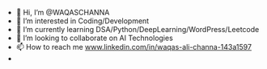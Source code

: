 - 👋 Hi, I’m @WAQASCHANNA
- 👀 I’m interested in Coding/Development
- 🌱 I’m currently learning DSA/Python/DeepLearning/WordPress/Leetcode
- 💞️ I’m looking to collaborate on AI Technologies
- 📫 How to reach me www.linkedin.com/in/waqas-ali-channa-143a1597
- 
<!---
WAQASCHANNA/WAQASCHANNA is a ✨ special ✨ repository because its `README.md` (this file) appears on your GitHub profile.
You can click the Preview link to take a look at your changes.
--->
